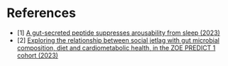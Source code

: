 # References
- [1] [A gut-secreted peptide suppresses arousability from sleep (2023)](https://www.cell.com/cell/fulltext/S0092-8674(23)00165-4)
- [2] [Exploring the relationship between social jetlag with gut microbial composition, diet and cardiometabolic health, in the ZOE PREDICT 1 cohort (2023)](https://link.springer.com/article/10.1007/s00394-023-03204-x)
